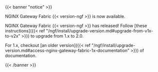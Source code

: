 {{< banner "notice" >}} 

NGINX Gateway Fabric {{< version-ngf >}} is now available.

NGINX Gateway Fabric {{< version-ngf >}} has released! Follow [these instructions]({{< ref "/ngf/install/upgrade-version.md#upgrade-from-v1x-to-v2x" >}}) to upgrade from 1.x to 2.0.

For 1.x, checkout [an older version]({{< ref "/ngf/install/upgrade-version.md#access-nginx-gateway-fabric-1x-documentation" >}}) of documentation.

{{< /banner >}}